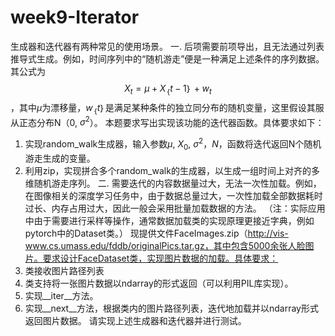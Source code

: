 # week9-Iterator
生成器和迭代器有两种常见的使用场景。 
一. 后项需要前项导出，且无法通过列表推导式生成。例如，时间序列中的“随机游走”便是一种满足上述条件的序列数据。其公式为$$X_t = \mu + X_｛t-1｝ + w_t$$，其中$\mu$为漂移量，$w_｛t｝$是满足某种条件的独立同分布的随机变量，这里假设其服从正态分布N（0, $\sigma^2$）。
本题要求写出实现该功能的迭代器函数。具体要求如下： 
1. 实现random_walk生成器，输入参数$\mu$, $X_0$, $\sigma^2$，$N$，函数将迭代返回N个随机游走生成的变量。 
2. 利用zip，实现拼合多个random_walk的生成器，以生成一组时间上对齐的多维随机游走序列。 
二. 需要迭代的内容数据量过大，无法一次性加载。例如，在图像相关的深度学习任务中，由于数据总量过大，一次性加载全部数据耗时过长、内存占用过大，因此一般会采用批量加载数据的方法。
（注：实际应用中由于需要进行采样等操作，通常数据加载类的实现原理更接近字典，例如pytorch中的Dataset类。）
现提供文件FaceImages.zip（http://vis-www.cs.umass.edu/fddb/originalPics.tar.gz，其中包含5000余张人脸图片。要求设计FaceDataset类，实现图片数据的加载。具体要求： 
1. 类接收图片路径列表 
2. 类支持将一张图片数据以ndarray的形式返回（可以利用PIL库实现）。 
3. 实现__iter__方法。 
4. 实现__next__方法，根据类内的图片路径列表，迭代地加载并以ndarray形式返回图片数据。 请实现上述生成器和迭代器并进行测试。
